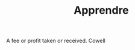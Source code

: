 ---
title: Apprendre
letter: A
permalink: "/definitions/apprendre.html"
body: A fee or profit taken or received. Cowell
published_at: '2018-07-07'
layout: post
---